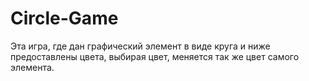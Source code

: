 # Circle-Game

Эта игра, где дан графический элемент в виде круга и ниже предоставлены цвета, выбирая цвет, меняется так же цвет самого элемента.
